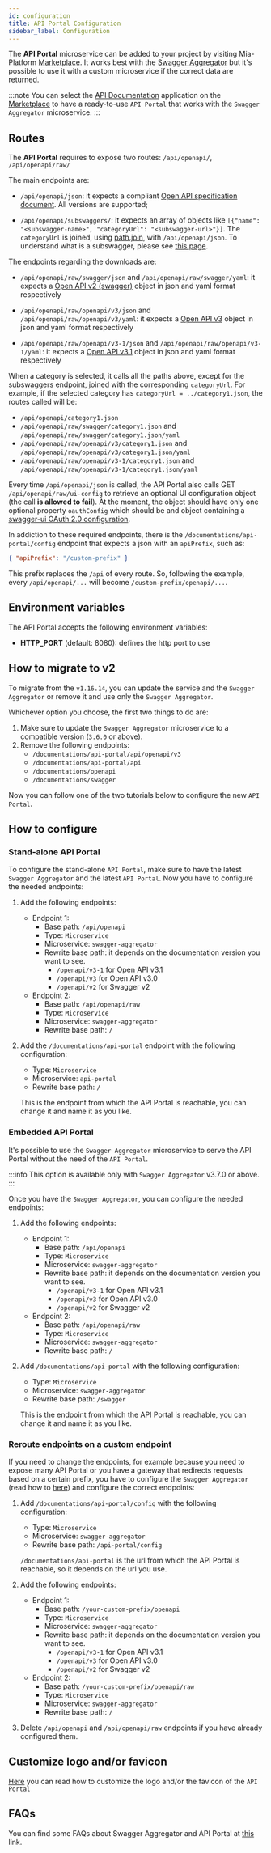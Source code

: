 ```yaml
---
id: configuration
title: API Portal Configuration
sidebar_label: Configuration
---
```


<!--
WARNING: this file was automatically generated by Mia-Platform Doc Aggregator.
DO NOT MODIFY IT BY HAND.
Instead, modify the source file and run the aggregator to regenerate this file.
-->

The **API Portal** microservice can be added to your project by visiting Mia-Platform [Marketplace](/marketplace/overview_marketplace.md). It works best with the [Swagger Aggregator](/runtime_suite/swagger-aggregator/10_overview.md) but it's possible to use it with a custom microservice if the correct data are returned.

:::note
You can select the [API Documentation](/runtime_suite_applications/api-documentation-aggregator/10_overview.md) application on the [Marketplace](/marketplace/overview_marketplace.md) to have a ready-to-use `API Portal` that works with the `Swagger Aggregator` microservice.
:::

## Routes

The **API Portal** requires to expose two routes: `/api/openapi/`, `/api/openapi/raw/`

The main endpoints are:

* `/api/openapi/json`: it expects a compliant [Open API specification document](https://swagger.io/resources/open-api/). All versions are supported;

* `/api/openapi/subswaggers/`: it expects an array of objects like `[{"name": "<subswagger-name>", "categoryUrl": "<subswagger-url>"}]`. The `categoryUrl` is joined, using [path.join](https://www.npmjs.com/package/path), with `/api/openapi/json`. To understand what is a subswagger, please see [this page](/development_suite/api-console/advanced-section/swagger-aggregator/configuration.md#subswaggers).

The endpoints regarding the downloads are:

* `/api/openapi/raw/swagger/json` and `/api/openapi/raw/swagger/yaml`: it expects a [Open API v2 (swagger)](https://swagger.io/specification/v2/) object in json and yaml format respectively

* `/api/openapi/raw/openapi/v3/json` and `/api/openapi/raw/openapi/v3/yaml`: it expects a [Open API v3](https://swagger.io/specification/v3/) object in json and yaml format respectively

* `/api/openapi/raw/openapi/v3-1/json` and `/api/openapi/raw/openapi/v3-1/yaml`: it expects a [Open API v3.1](https://swagger.io/specification/) object in json and yaml format respectively

When a category is selected, it calls all the paths above, except for the subswaggers endpoint, joined with the corresponding `categoryUrl`.
For example, if the selected category has `categoryUrl = ../category1.json`, the routes called will be:

* `/api/openapi/category1.json`
* `/api/openapi/raw/swagger/category1.json` and `/api/openapi/raw/swagger/category1.json/yaml`
* `/api/openapi/raw/openapi/v3/category1.json` and `/api/openapi/raw/openapi/v3/category1.json/yaml`
* `/api/openapi/raw/openapi/v3-1/category1.json` and `/api/openapi/raw/openapi/v3-1/category1.json/yaml`

Every time `/api/openapi/json` is called, the API Portal also calls GET `/api/openapi/raw/ui-config` to retrieve an optional UI configuration object (the call **is allowed to fail**). At the moment, the object should have only one optional property `oauthConfig` which should be and object containing a [swagger-ui OAuth 2.0 configuration](https://github.com/swagger-api/swagger-ui/blob/master/docs/usage/oauth2.md).

In addiction to these required endpoints, there is the `/documentations/api-portal/config` endpoint that expects a json with an `apiPrefix`, such as:

```json
{ "apiPrefix": "/custom-prefix" }
```

This prefix replaces the `/api` of every route. So, following the example, every `/api/openapi/...` will become `/custom-prefix/openapi/...`.

## Environment variables

The API Portal accepts the following environment variables:

- **HTTP_PORT** (default: 8080): defines the http port to use

## How to migrate to v2

To migrate from the `v1.16.14`, you can update the service and the `Swagger Aggregator` or remove it and use only the `Swagger Aggregator`.

Whichever option you choose, the first two things to do are:
1. Make sure to update the `Swagger Aggregator` microservice to a compatible version (`3.6.0` or above).
2. Remove the following endpoints:
    - `/documentations/api-portal/api/openapi/v3`
    - `/documentations/api-portal/api`
    - `/documentations/openapi`
    - `/documentations/swagger`

Now you can follow one of the two tutorials below to configure the new `API Portal`.

## How to configure

### Stand-alone API Portal

To configure the stand-alone `API Portal`, make sure to have the latest `Swagger Aggregator` and the latest `API Portal`. Now you have to configure the needed endpoints:

1. Add the following endpoints:
    - Endpoint 1:
      * Base path: `/api/openapi`
      * Type: `Microservice`
      * Microservice: `swagger-aggregator`
      * Rewrite base path: it depends on the documentation version you want to see.
        * `/openapi/v3-1` for Open API v3.1
        * `/openapi/v3` for Open API v3.0
        * `/openapi/v2` for Swagger v2
    - Endpoint 2:
      * Base path: `/api/openapi/raw`
      * Type: `Microservice`
      * Microservice: `swagger-aggregator`
      * Rewrite base path: `/`
2. Add the `/documentations/api-portal` endpoint with the following configuration:
    - Type: `Microservice`
    - Microservice: `api-portal`
    - Rewrite base path: `/`
    
    This is the endpoint from which the API Portal is reachable, you can change it and name it as you like.

### Embedded API Portal

It's possible to use the `Swagger Aggregator` microservice to serve the API Portal without the need of the `API Portal`.

:::info
This option is available only with `Swagger Aggregator` v3.7.0 or above.
:::

Once you have the `Swagger Aggregator`, you can configure the needed endpoints:

1. Add the following endpoints:
    - Endpoint 1:
      * Base path: `/api/openapi`
      * Type: `Microservice`
      * Microservice: `swagger-aggregator`
      * Rewrite base path: it depends on the documentation version you want to see.
        * `/openapi/v3-1` for Open API v3.1
        * `/openapi/v3` for Open API v3.0
        * `/openapi/v2` for Swagger v2
    - Endpoint 2:
      * Base path: `/api/openapi/raw`
      * Type: `Microservice`
      * Microservice: `swagger-aggregator`
      * Rewrite base path: `/`
2. Add `/documentations/api-portal` with the following configuration:
    - Type: `Microservice`
    - Microservice: `swagger-aggregator`
    - Rewrite base path: `/swagger`

    This is the endpoint from which the API Portal is reachable, you can change it and name it as you like.

### Reroute endpoints on a custom endpoint

If you need to change the endpoints, for example because you need to expose many API Portal or you have a gateway that redirects requests based on a certain prefix, you have to configure the `Swagger Aggregator` (read how to [here](/runtime_suite/swagger-aggregator/configuration#customize-api-portal)) and configure the correct endpoints:

1. Add `/documentations/api-portal/config` with the following configuration:
    - Type: `Microservice`
    - Microservice: `swagger-aggregator`
    - Rewrite base path: `/api-portal/config`
    
    `/documentations/api-portal` is the url from which the API Portal is reachable, so it depends on the url you use.
2. Add the following endpoints:
    - Endpoint 1:
      * Base path: `/your-custom-prefix/openapi`
      * Type: `Microservice`
      * Microservice: `swagger-aggregator`
      * Rewrite base path: it depends on the documentation version you want to see.
        * `/openapi/v3-1` for Open API v3.1
        * `/openapi/v3` for Open API v3.0
        * `/openapi/v2` for Swagger v2
    - Endpoint 2:
      * Base path: `/your-custom-prefix/openapi/raw`
      * Type: `Microservice`
      * Microservice: `swagger-aggregator`
      * Rewrite base path: `/`
  
3. Delete `/api/openapi` and `/api/openapi/raw` endpoints if you have already configured them.

## Customize logo and/or favicon

[Here](/runtime_suite_applications/api-documentation-aggregator/faqs#how-can-I-change-the-api-portal-logo-and-favicon) you can read how to customize the logo and/or the favicon of the `API Portal`

## FAQs

You can find some FAQs about Swagger Aggregator and API Portal at [this](../../runtime_suite_applications/api-documentation-aggregator/faqs) link.
